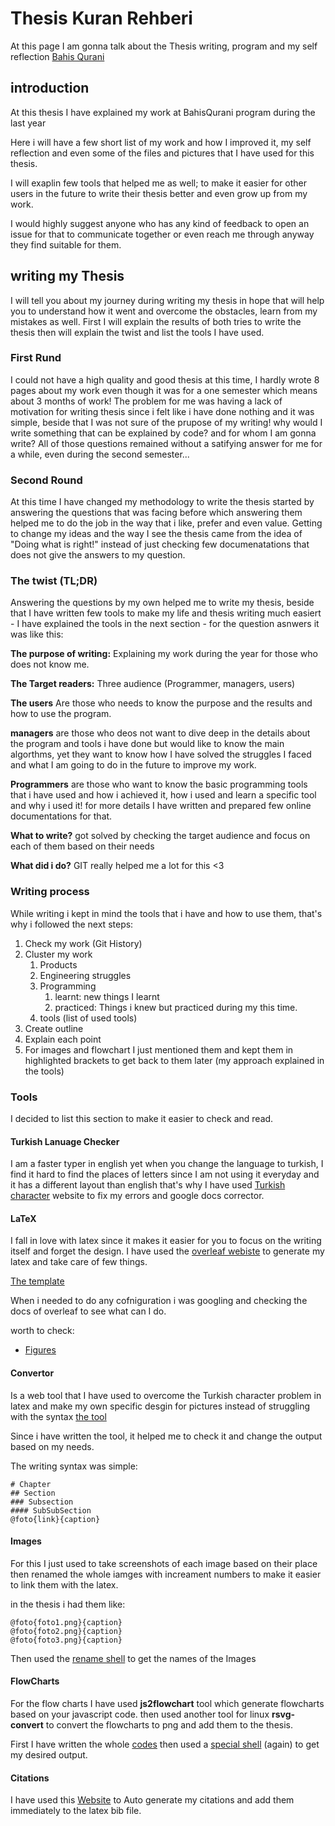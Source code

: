 # Thesis Kuran Rehberi 

At this page I am gonna talk about the Thesis writing, program and my self reflection 
[Bahis Qurani](/BahisQurani)

## introduction 

At this thesis I have explained my work at BahisQurani program during the last year 

Here i will have a few short list of my work and how I improved it, my self reflection and even some of the files and pictures that I have used for this thesis. 

I will exaplin few tools that helped me as well; to make it easier for other users in the future to write their thesis better and even grow up from my work. 

I would highly suggest anyone who has any kind of feedback to open an issue for that to communicate together or even reach me through anyway they find suitable for them. 

## writing my Thesis 

I will tell you about my journey during writing my thesis in hope that will help you to understand how it went and overcome the obstacles, learn from my mistakes as well. First I will explain the results of both tries to write the thesis then will explain the twist and list the tools I have used.

### First Rund

I could not have a high quality and good thesis at this time, I hardly wrote 8 pages about my work even though it was for a one semester which means about 3 months of work! The problem for me was having a lack of motivation for writing thesis since i felt like i have done nothing and it was simple, beside that I was not sure of the prupose of my writing! why would I write something that can be explained by code? and for whom I am gonna write? All of those questions remained without a satifying answer for me for a while, even during the second semester... 

### Second Round

At this time I have changed my methodology to write the thesis started by answering the questions that was facing before which answering them helped me to do the job in the way that i like, prefer and even value. Getting to change my ideas and the way I see the thesis came from the idea of "Doing what is right!" instead of just checking few documenatations that does not give the answers to my question.  

### The twist (TL;DR)

Answering the questions by my own helped me to write my thesis, beside that I have written few tools to make my life and thesis writing much easiert - I have explained the tools in the next section - for the question asnwers it was like this: 

**The purpose of writing:** Explaining my work during the year for those who does not know me. 

**The Target readers:** 
Three audience (Programmer, managers, users)

**The users** Are those who needs to know the purpose and the results and how to use the program. 

**managers** are those who deos not want to dive deep in the details about the program and tools i have done but would like to know the main algorthms,  yet they want to know how I have solved the struggles I faced and what I am going to do in the future to improve my work.

**Programmers** are those who want to know the basic programming tools that i have used and how i achieved it, how i used and learn a specific tool and why i used it! for more details I have written and prepared few online documentations for that. 

**What to write?** got solved by checking the target audience and focus on each of them based on their needs 

**What did i do?** GIT really helped me a lot for this <3 

### Writing process

While writing i kept in mind the tools that i have and how to use them, that's why i followed the next steps: 

1. Check my work (Git History)
2. Cluster my work 
   1. Products
   2. Engineering struggles
   3. Programming  
      1. learnt: new things I learnt
      2. practiced: Things i knew but practiced during my this time.
   4. tools (list of used tools)
3. Create outline
4. Explain each point 
5. For images and flowchart I just mentioned them and kept them in highlighted brackets to get back to them later (my approach explained in the tools) 


### Tools 

I decided to list this section to make it easier to check and read. 

#### Turkish Lanuage Checker 

I am a faster typer in english yet when you change the language to turkish, I find it hard to find the places of letters since I am not using it everyday and it has a different layout than english that's why I have used [Turkish character](https://www.turkcekarakter.com/) website to fix my errors and google docs corrector.

#### LaTeX

I fall in love with latex since it makes it easier for you to focus on the writing itself and forget the design. I have used the [overleaf webiste](https://www.overleaf.com/) to generate my latex and take care of few things. 

    
[The template](https://www.overleaf.com/latex/templates/fsmvu-thesis-template/wychkztcsqyp)

When i needed to do any cofniguration i was googling and checking the docs of overleaf to see what can I do.

worth to check: 
- [Figures](https://www.overleaf.com/learn/latex/Positioning_of_Figures)


#### Convertor 

Is a web tool that I have used to overcome the Turkish character problem in latex and make my own specific desgin for pictures instead of struggling with the syntax [the tool](./convertor.html)

Since i have written the tool, it helped me to check it and change the output based on my needs. 

The writing syntax was simple: 

```
# Chapter
## Section 
### Subsection
#### SubSubSection
@foto{link}{caption}  
```

#### Images 

For this I just used to take screenshots of each image based on their place then renamed the whole iamges with increament numbers to make it easier to link them with the latex. 

in the thesis i had them like: 
```
@foto{foto1.png}{caption}
@foto{foto2.png}{caption}
@foto{foto3.png}{caption}
```

Then used the [rename shell](./rename.sh) to get the names of the Images 

#### FlowCharts 

For the flow charts I have used **js2flowchart** tool which generate flowcharts based on your javascript code. then used another tool for linux **rsvg-convert** to convert the flowcharts to png and add them to the thesis.

First I have written the whole [codes](./code) then used a [special shell](./convert.sh) (again) to get my desired output.

#### Citations

I have used this [Website](https://www.citationmachine.net/bibtex/cite-a-website) to Auto generate my citations and add them immediately to the latex bib file.
